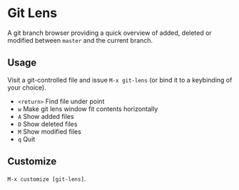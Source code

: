 # Git Lens

A git branch browser providing a quick overview of added, deleted or
modified between `master` and the current branch.

## Usage

Visit a git-controlled file and issue `M-x git-lens` (or bind
it to a keybinding of your choice).

 - `<return>` Find file under point
 - `w` Make git lens window fit contents horizontally
 - `A` Show added files
 - `D` Show deleted files
 - `M` Show modified files
 - `q` Quit

## Customize

`M-x customize [git-lens]`.

